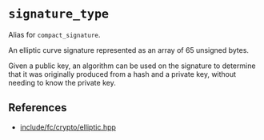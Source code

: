 # `signature_type`

Alias for `compact_signature`.

An elliptic curve signature represented as an array of 65 unsigned bytes.

Given a public key, an algorithm can be used on the signature to determine that it was originally produced from a hash and a private key, without needing to know the private key.

## References

- [include/fc/crypto/elliptic.hpp](https://github.com/steemit/steem/blob/master/libraries/fc/include/fc/crypto/elliptic.hpp)
